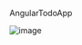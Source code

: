 AngularTodoApp

![image](https://user-images.githubusercontent.com/32864090/115125826-6bc63600-9fd3-11eb-9afb-79310a8ec245.png)

